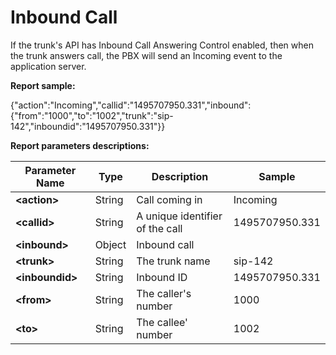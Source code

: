 # Inbound Call

If the trunk's API has Inbound Call Answering Control enabled, then when the trunk answers call, the PBX will send an Incoming event to the application server.

**Report sample:**

{"action":"Incoming","callid":"1495707950.331","inbound":{"from":"1000","to":"1002","trunk":"sip-142","inboundid":"1495707950.331"}}

**Report parameters descriptions:**

| **Parameter Name** | **Type** | **Description** | **Sample** |
| --- | --- | --- | --- |
| **&lt;action&gt;** | String | Call coming in | Incoming |
| **&lt;callid&gt;** | String | A unique identifier of the call | 1495707950.331 |
| **&lt;inbound&gt;** | Object | Inbound call |  |
| **&lt;trunk&gt;** | String | The trunk name | sip-142 |
| **&lt;inboundid&gt;** | String | Inbound ID | 1495707950.331 |
| **&lt;from&gt;** | String | The caller's number | 1000 |
| **&lt;to&gt;** | String | The callee' number | 1002 |




